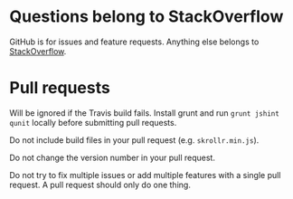 Questions belong to StackOverflow
=====

GitHub is for issues and feature requests. Anything else belongs to [StackOverflow](http://stackoverflow.com/questions/ask?tags=skrollr).

Pull requests
=====

Will be ignored if the Travis build fails. Install grunt and run `grunt jshint qunit` locally before submitting pull requests.

Do not include build files in your pull request (e.g. `skrollr.min.js`).

Do not change the version number in your pull request.

Do not try to fix multiple issues or add multiple features with a single pull request. A pull request should only do one thing.
